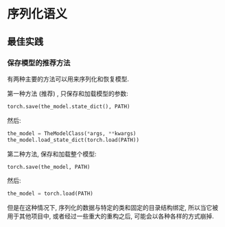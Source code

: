 # 序列化语义

## 最佳实践

### 保存模型的推荐方法

有两种主要的方法可以用来序列化和恢复模型.

第一种方法 (推荐) , 只保存和加载模型的参数:

```py
torch.save(the_model.state_dict(), PATH)

```

然后:

```py
the_model = TheModelClass(*args, **kwargs)
the_model.load_state_dict(torch.load(PATH))

```

第二种方法, 保存和加载整个模型:

```py
torch.save(the_model, PATH)

```

然后:

```py
the_model = torch.load(PATH)

```

但是在这种情况下, 序列化的数据与特定的类和固定的目录结构绑定, 所以当它被用于其他项目中, 或者经过一些重大的重构之后, 可能会以各种各样的方式崩掉.